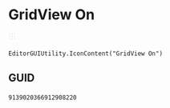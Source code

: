 # GridView On
![](/img/GridView%20On.png)

``` CSharp
EditorGUIUtility.IconContent("GridView On")
```
## GUID
```
9139020366912908220
```
